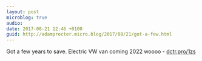 ```yaml
---
layout: post
microblog: true
audio: 
date: 2017-08-21 12:46 +0100
guid: http://adamprocter.micro.blog/2017/08/21/got-a-few.html
---
```

Got a few years to save. Electric VW van coming 2022 woooo - [dctr.pro/1zs](http://dctr.pro/1zs)
